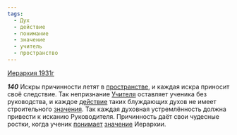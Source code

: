 ```yaml
---
tags:
  - Дух
  - действие
  - понимание
  - значение
  - учитель
  - пространство
---
```


[Иерархия 1931г](https://127.0.0.1:4002/agni/1931)

___140___
Искры причинности летят в [пространстве](../../../tags/#пространство), и каждая искра приносит своё следствие. Так непризнание [Учителя](../../../tags/#учитель) оставляет ученика без руководства, и каждое [действие](../../../tags/#действие) таких блуждающих духов не имеет строительного [значения](../../../tags/#[значение](../../../tags/#значение)). Так каждая духовная устремлённость должна привести к исканию Руководителя. Причинность даёт свои чудесные ростки, когда ученик [понимает](../../../tags/#понимание) [значение](../../../tags/#значение) Иерархии.   

